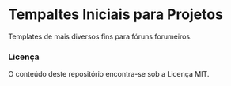 # Tempaltes Iniciais para Projetos  

Templates de mais diversos fins para fóruns forumeiros.

### Licença

O conteúdo deste repositório encontra-se sob a Licença MIT.
